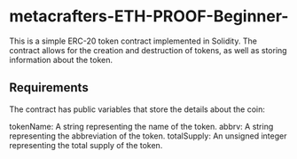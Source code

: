 # metacrafters-ETH-PROOF-Beginner-

This is a simple ERC-20 token contract implemented in Solidity. The contract allows for the creation and destruction of tokens, as well as storing information about the token.

## Requirements
The contract has public variables that store the details about the coin:

tokenName: A string representing the name of the token.
abbrv: A string representing the abbreviation of the token.
totalSupply: An unsigned integer representing the total supply of the token.
